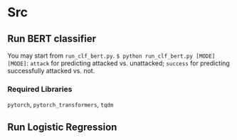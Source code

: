 # Src

## Run BERT classifier
You may start from `run_clf_bert.py`. 
```$ python run_clf_bert.py [MODE]```
`[MODE]`: `attack` for predicting attacked vs. unattacked; `success` for predicting successfully attacked vs. not.

### Required Libraries
`pytorch`, `pytorch_transformers`, `tqdm`


## Run Logistic Regression
